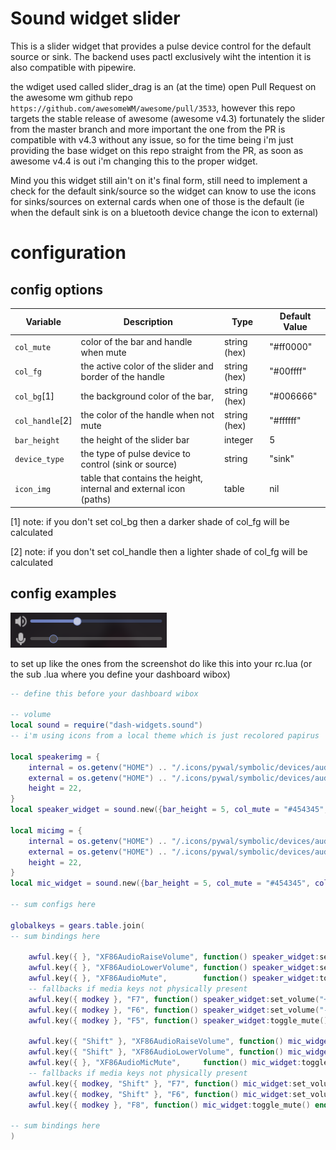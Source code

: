 # Sound widget slider

This is a slider widget that provides a pulse device control for the default source or sink.
The backend uses pactl exclusively wiht the intention it is also compatible with pipewire.

the wdiget used called slider_drag is an (at the time) open Pull Request on the awesome wm github
repo `https://github.com/awesomeWM/awesome/pull/3533`, however this repo targets the stable release
of awesome (awesome v4.3) fortunately the slider from the master branch and more important the one
from the PR is compatible with v4.3 without any issue, so for the time being i'm just providing the
base widget on this repo straight from the PR, as soon as awesome v4.4 is out i'm changing this to
the proper widget.

Mind you this widget still ain't on it's final form, still need to implement a check for the default
sink/source so the widget can know to use the icons for sinks/sources on external cards when one of
those is the default (ie when the default sink is on a bluetooth device change the icon to external)

# configuration

## config options

| Variable        | Description                                                        | Type         | Default Value |
| ---             | ---                                                                | ------       | ------        |
| `col_mute`      | color of the bar and handle when mute                              | string (hex) | "#ff0000"     |
| `col_fg`        | the active color of the slider and border of the handle            | string (hex) | "#00ffff"     |
| `col_bg`[1]     | the background color of the bar,                                   | string (hex) | "#006666"     |
| `col_handle`[2] | the color of the handle when not mute                              | string (hex) | "#ffffff"     |
| `bar_height`    | the height of the slider bar                                       | integer      | 5             |
| `device_type`   | the type of pulse device to control (sink or source)               | string       | "sink"        |
| `icon_img`      | table that contains the height, internal and external icon (paths) | table        | nil           |

[1] note: if you don't set col_bg then a darker shade of col_fg will be calculated

[2] note: if you don't set col_handle then a lighter shade of col_fg will be calculated

## config examples

<img src="../sliders.png">

to set up like the ones from the screenshot do like this into your rc.lua (or the sub .lua where you
define your dashboard wibox)

```lua
-- define this before your dashboard wibox

-- volume
local sound = require("dash-widgets.sound")
-- i'm using icons from a local theme which is just recolored papirus

local speakerimg = {
    internal = os.getenv("HOME") .. "/.icons/pywal/symbolic/devices/audio-speakers-symbolic.svg",
    external = os.getenv("HOME") .. "/.icons/pywal/symbolic/devices/audio-headphones-symbolic.svg",
    height = 22,
}
local speaker_widget = sound.new({bar_height = 5, col_mute = "#454345", col_fg = "#697EC2", icon_paths = speakerimg})

local micimg = {
    internal = os.getenv("HOME") .. "/.icons/pywal/symbolic/devices/audio-input-microphone-symbolic.svg",
    external = os.getenv("HOME") .. "/.icons/pywal/symbolic/devices/audio-input-microphone-symbolic.svg",
    height = 22,
}
local mic_widget = sound.new({bar_height = 5, col_mute = "#454345", col_fg = "#697EC2", device_type = "source", icon_paths = micimg})

-- sum configs here

globalkeys = gears.table.join(
-- sum bindings here

    awful.key({ }, "XF86AudioRaiseVolume", function() speaker_widget:set_volume("+5") end),
    awful.key({ }, "XF86AudioLowerVolume", function() speaker_widget:set_volume("-5") end),
    awful.key({ }, "XF86AudioMute",        function() speaker_widget:toggle_mute() end),
    -- fallbacks if media keys not physically present
    awful.key({ modkey }, "F7", function() speaker_widget:set_volume("+5") end, {description = "Raise Audio Volume", group = "volume"}),
    awful.key({ modkey }, "F6", function() speaker_widget:set_volume("-5") end, {description = "Lower Audio Volume", group = "volume"}),
    awful.key({ modkey }, "F5", function() speaker_widget:toggle_mute() end, {description = "Mute Audio", group = "volume"}),

    awful.key({ "Shift" }, "XF86AudioRaiseVolume", function() mic_widget:set_volume("+5") end),
    awful.key({ "Shift" }, "XF86AudioLowerVolume", function() mic_widget:set_volume("-5") end),
    awful.key({ }, "XF86AudioMicMute",     function() mic_widget:toggle_mute() end),
    -- fallbacks if media keys not physically present
    awful.key({ modkey, "Shift" }, "F7", function() mic_widget:set_volume("+5") end, {description = "Raise Microphone Volume", group = "volume"}),
    awful.key({ modkey, "Shift" }, "F6", function() mic_widget:set_volume("-5") end, {description = "Lower Microphone Volume", group = "volume"}),
    awful.key({ modkey }, "F8", function() mic_widget:toggle_mute() end, {description = "Mute Microphone", group = "volume"}),

-- sum bindings here
)
```
